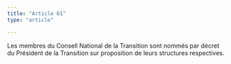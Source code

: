 ```yaml
---
title: "Article 61"
type: "article"

---
```




Les membres du Consell National de la Transition sont nommés par décret du Président de la Transition sur proposition de leurs structures respectives.

